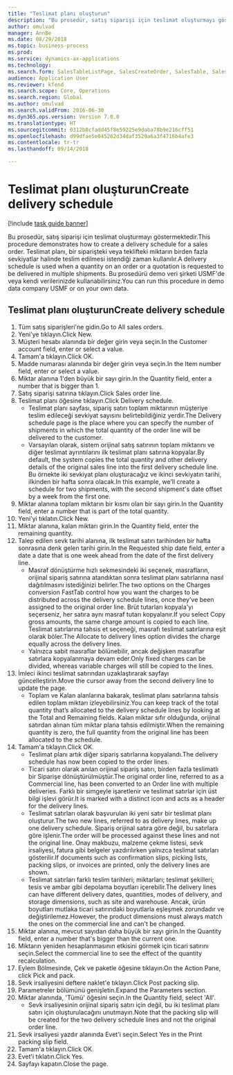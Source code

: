 ```yaml
--- 
title: "Teslimat planı oluşturun"
description: "Bu prosedür, satış siparişi için teslimat oluşturmayı göstermektedir."
author: omulvad
manager: AnnBe
ms.date: 08/29/2018
ms.topic: business-process
ms.prod: 
ms.service: dynamics-ax-applications
ms.technology: 
ms.search.form: SalesTableListPage, SalesCreateOrder, SalesTable, SalesDeliverySchedule, SalesEditLines,  SrsReportViewerForm
audience: Application User
ms.reviewer: kfend
ms.search.scope: Core, Operations
ms.search.region: Global
ms.author: omulvad
ms.search.validFrom: 2016-06-30
ms.dyn365.ops.version: Version 7.0.0
ms.translationtype: HT
ms.sourcegitcommit: 0312b8cfadd45f8e59225e9daba78b9e216cff51
ms.openlocfilehash: d99dfae5e045262d34daf3529a6a3f4716b4afe3
ms.contentlocale: tr-tr
ms.lasthandoff: 09/14/2018

---
```

# <a name="create-delivery-schedule"></a><span data-ttu-id="58509-103">Teslimat planı oluşturun</span><span class="sxs-lookup"><span data-stu-id="58509-103">Create delivery schedule</span></span>

[!include [task guide banner](../../includes/task-guide-banner.md)]

<span data-ttu-id="58509-104">Bu prosedür, satış siparişi için teslimat oluşturmayı göstermektedir.</span><span class="sxs-lookup"><span data-stu-id="58509-104">This procedure demonstrates how to create a delivery schedule for a sales order.</span></span> <span data-ttu-id="58509-105">Teslimat planı, bir siparişteki veya teklifteki miktarın birden fazla sevkiyatlar halinde teslim edilmesi istendiği zaman kullanılır.</span><span class="sxs-lookup"><span data-stu-id="58509-105">A delivery schedule is used when a quantity on an order or a quotation is requested to be delivered in multiple shipments.</span></span> <span data-ttu-id="58509-106">Bu prosedürü demo veri şirketi USMF'de veya kendi verilerinizde kullanabilirsiniz.</span><span class="sxs-lookup"><span data-stu-id="58509-106">You can run this procedure in demo data company USMF or on your own data.</span></span>


## <a name="create-delivery-schedule"></a><span data-ttu-id="58509-107">Teslimat planı oluşturun</span><span class="sxs-lookup"><span data-stu-id="58509-107">Create delivery schedule</span></span>
1. <span data-ttu-id="58509-108">Tüm satış siparişleri'ne gidin.</span><span class="sxs-lookup"><span data-stu-id="58509-108">Go to All sales orders.</span></span>
2. <span data-ttu-id="58509-109">Yeni'ye tıklayın.</span><span class="sxs-lookup"><span data-stu-id="58509-109">Click New.</span></span>
3. <span data-ttu-id="58509-110">Müşteri hesabı alanında bir değer girin veya seçin.</span><span class="sxs-lookup"><span data-stu-id="58509-110">In the Customer account field, enter or select a value.</span></span>
4. <span data-ttu-id="58509-111">Tamam'a tıklayın.</span><span class="sxs-lookup"><span data-stu-id="58509-111">Click OK.</span></span>
5. <span data-ttu-id="58509-112">Madde numarası alanında bir değer girin veya seçin.</span><span class="sxs-lookup"><span data-stu-id="58509-112">In the Item number field, enter or select a value.</span></span>
6. <span data-ttu-id="58509-113">Miktar alanına 1'den büyük bir sayı girin.</span><span class="sxs-lookup"><span data-stu-id="58509-113">In the Quantity field, enter a number that is bigger than 1.</span></span>
7. <span data-ttu-id="58509-114">Satış siparişi satırına tıklayın.</span><span class="sxs-lookup"><span data-stu-id="58509-114">Click Sales order line.</span></span>
8. <span data-ttu-id="58509-115">Teslimat planı öğesine tıklayın.</span><span class="sxs-lookup"><span data-stu-id="58509-115">Click Delivery schedule.</span></span>
    * <span data-ttu-id="58509-116">Teslimat planı sayfası, sipariş satırı toplam miktarının müşteriye teslim edileceği sevkiyat sayısını belirtebildiğiniz yerdir.</span><span class="sxs-lookup"><span data-stu-id="58509-116">The Delivery schedule page is the place where you can specify the number of shipments in which the total quantity of the order line will be delivered to the customer.</span></span>    
    * <span data-ttu-id="58509-117">Varsayılan olarak, sistem orijinal satış satırının toplam miktarını ve diğer teslimat ayrıntılarını ilk teslimat planı satırına kopyalar.</span><span class="sxs-lookup"><span data-stu-id="58509-117">By default, the system copies the total quantity and other delivery details of the original sales line into the first delivery schedule line.</span></span> <span data-ttu-id="58509-118">Bu örnekte iki sevkiyat planı oluşturacağız ve ikinci sevkiyatın tarihi, ilkinden bir hafta sonra olacak.</span><span class="sxs-lookup"><span data-stu-id="58509-118">In this example, we’ll create a schedule for two shipments, with the second shipment's date offset by a week from the first one.</span></span>  
9. <span data-ttu-id="58509-119">Miktar alanına toplam miktarın bir kısmı olan bir sayı girin.</span><span class="sxs-lookup"><span data-stu-id="58509-119">In the Quantity field, enter a number that is part of the total quantity.</span></span>
10. <span data-ttu-id="58509-120">Yeni'yi tıklatın.</span><span class="sxs-lookup"><span data-stu-id="58509-120">Click New.</span></span>
11. <span data-ttu-id="58509-121">Miktar alanına, kalan miktarı girin.</span><span class="sxs-lookup"><span data-stu-id="58509-121">In the Quantity field, enter the remaining quantity.</span></span>
12. <span data-ttu-id="58509-122">Talep edilen sevk tarihi alanına, ilk teslimat satırı tarihinden bir hafta sonrasına denk gelen tarihi girin.</span><span class="sxs-lookup"><span data-stu-id="58509-122">In the Requested ship date field, enter a date a date that is one week ahead from the date of the first delivery line.</span></span>
    * <span data-ttu-id="58509-123">Masraf dönüştürme hızlı sekmesindeki iki seçenek, masrafların, orijinal sipariş satırına atandıktan sonra teslimat planı satırlarına nasıl dağıtılmasını istediğinizi belirler.</span><span class="sxs-lookup"><span data-stu-id="58509-123">The two options on the Charges conversion FastTab control how you want the charges to be distributed across the delivery schedule lines, once they’ve been assigned to the original order line.</span></span> <span data-ttu-id="58509-124">Brüt tutarları kopyala'yı seçerseniz, her satıra aynı masraf tutarı kopyalanır.</span><span class="sxs-lookup"><span data-stu-id="58509-124">If you select Copy gross amounts, the same charge amount is copied to each line.</span></span> <span data-ttu-id="58509-125">Teslimat satırlarına tahsis et seçeneği, masrafı teslimat satırlarına eşit olarak böler.</span><span class="sxs-lookup"><span data-stu-id="58509-125">The Allocate to delivery lines option divides the charge equally across the delivery lines.</span></span>  
    * <span data-ttu-id="58509-126">Yalnızca sabit masraflar bölünebilir, ancak değişken masraflar satırlara kopyalanmaya devam eder.</span><span class="sxs-lookup"><span data-stu-id="58509-126">Only fixed charges can be divided, whereas variable charges will still be copied to the lines.</span></span>  
13. <span data-ttu-id="58509-127">İmleci ikinci teslimat satırından uzaklaştırarak sayfayı güncelleştirin.</span><span class="sxs-lookup"><span data-stu-id="58509-127">Move the cursor away from the second delivery line to update the page.</span></span>
    * <span data-ttu-id="58509-128">Toplam ve Kalan alanlarına bakarak, teslimat planı satırlarına tahsis edilen toplam miktarı izleyebilirsiniz.</span><span class="sxs-lookup"><span data-stu-id="58509-128">You can keep track of the total quantity that’s allocated to the delivery schedule lines by looking at the Total and Remaining fields.</span></span> <span data-ttu-id="58509-129">Kalan miktar sıfır olduğunda, orijinal satırdan alınan tüm miktar plana tahsis edilmiştir.</span><span class="sxs-lookup"><span data-stu-id="58509-129">When the remaining quantity is zero, the full quantity from the original line has been allocated to the schedule.</span></span>   
14. <span data-ttu-id="58509-130">Tamam'a tıklayın.</span><span class="sxs-lookup"><span data-stu-id="58509-130">Click OK.</span></span>
    * <span data-ttu-id="58509-131">Teslimat planı artık diğer sipariş satırlarına kopyalandı.</span><span class="sxs-lookup"><span data-stu-id="58509-131">The delivery schedule has now been copied to the order lines.</span></span>   
    * <span data-ttu-id="58509-132">Ticari satırı olarak anılan orijinal sipariş satırı, birden fazla teslimatlı bir Siparişe dönüştürülmüştür.</span><span class="sxs-lookup"><span data-stu-id="58509-132">The original order line, referred to as a Commercial line, has been converted to an Order line with multiple deliveries.</span></span> <span data-ttu-id="58509-133">Farklı bir simgeyle işaretlenir ve teslimat satırlar için üst bilgi işlevi görür.</span><span class="sxs-lookup"><span data-stu-id="58509-133">It is marked with a distinct icon and acts as a header for the delivery lines.</span></span>  
    * <span data-ttu-id="58509-134">Teslimat satırları olarak başvurulan iki yeni satır bir teslimat planı oluşturur.</span><span class="sxs-lookup"><span data-stu-id="58509-134">The two new lines, referred to as delivery lines, make up one delivery schedule.</span></span> <span data-ttu-id="58509-135">Sipariş orijinal satıra göre değil, bu satırlara göre işlenir.</span><span class="sxs-lookup"><span data-stu-id="58509-135">The order will be processed against these lines and not the original line.</span></span> <span data-ttu-id="58509-136">Onay makbuzu, malzeme çekme listesi, sevk irsaliyesi, fatura gibi belgeler yazdırılırken yalnızca teslimat satırları gösterilir.</span><span class="sxs-lookup"><span data-stu-id="58509-136">If documents such as confirmation slips, picking lists, packing slips, or invoices are printed, only the delivery lines are shown.</span></span>   
    * <span data-ttu-id="58509-137">Teslimat satırları farklı teslim tarihleri; miktarları; teslimat şekilleri; tesis ve ambar gibi depolama boyutları içerebilir.</span><span class="sxs-lookup"><span data-stu-id="58509-137">The delivery lines can have different delivery dates, quantities, modes of delivery, and storage dimensions, such as site and warehouse.</span></span> <span data-ttu-id="58509-138">Ancak, ürün boyutları mutlaka ticari satırındaki boyutlarla eşleşmek zorundadır ve değiştirilemez.</span><span class="sxs-lookup"><span data-stu-id="58509-138">However, the product dimensions must always match the ones on the commercial line and can't be changed.</span></span>  
15. <span data-ttu-id="58509-139">Miktar alanına, mevcut sayıdan daha büyük bir sayı girin.</span><span class="sxs-lookup"><span data-stu-id="58509-139">In the Quantity field, enter a number that's bigger than the current one.</span></span>
16. <span data-ttu-id="58509-140">Miktarın yeniden hesaplanmasının etkisini görmek için ticari satırını seçin.</span><span class="sxs-lookup"><span data-stu-id="58509-140">Select the commercial line to see the effect of the quantity recalculation.</span></span>
17. <span data-ttu-id="58509-141">Eylem Bölmesinde, Çek ve paketle öğesine tıklayın.</span><span class="sxs-lookup"><span data-stu-id="58509-141">On the Action Pane, click Pick and pack.</span></span>
18. <span data-ttu-id="58509-142">Sevk irsaliyesini deftere naklet'e tıklayın.</span><span class="sxs-lookup"><span data-stu-id="58509-142">Click Post packing slip.</span></span>
19. <span data-ttu-id="58509-143">Parametreler bölümünü genişletin.</span><span class="sxs-lookup"><span data-stu-id="58509-143">Expand the Parameters section.</span></span>
20. <span data-ttu-id="58509-144">Miktar alanında, 'Tümü' öğesini seçin.</span><span class="sxs-lookup"><span data-stu-id="58509-144">In the Quantity field, select 'All'.</span></span>
    * <span data-ttu-id="58509-145">Sevk irsaliyesinin orijinal sipariş satırı için değil, bu iki teslimat planı satırı için oluşturulacağını unutmayın.</span><span class="sxs-lookup"><span data-stu-id="58509-145">Note that the packing slip will be created for the two delivery schedule lines and not the original order line.</span></span>  
21. <span data-ttu-id="58509-146">Sevk irsaliyesi yazdır alanında Evet'i seçin.</span><span class="sxs-lookup"><span data-stu-id="58509-146">Select Yes in the Print packing slip field.</span></span>
22. <span data-ttu-id="58509-147">Tamam'a tıklayın.</span><span class="sxs-lookup"><span data-stu-id="58509-147">Click OK.</span></span>
23. <span data-ttu-id="58509-148">Evet'i tıklatın.</span><span class="sxs-lookup"><span data-stu-id="58509-148">Click Yes.</span></span>
24. <span data-ttu-id="58509-149">Sayfayı kapatın.</span><span class="sxs-lookup"><span data-stu-id="58509-149">Close the page.</span></span>


